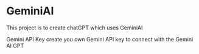 # GeminiAI

This project is to create chatGPT which uses GeminiAI

Gemini API Key create you own Gemini API key to connect with the Gemini AI GPT

